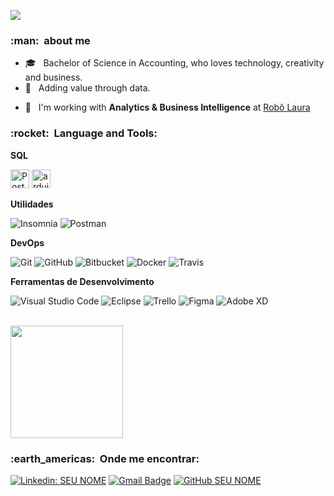 ![](https://komarev.com/ghpvc/?username=caio-sanches&color=006bed)

<h3> :man: &nbsp;about me </h3>

- 🎓 &nbsp; Bachelor of Science in Accounting, who loves technology, creativity and business.
- 🤔 &nbsp; Adding value through data.
<!-- - 🎓 &nbsp; Estudando **SEU CURSO** no <a href="link da sua faculdade">SUA FACULDADE</a>. -->
- 💼 &nbsp; I'm working with **Analytics & Business Intelligence** at <a href="https://laura-br.com/">Robô Laura</a>
<!-- - 🌱 &nbsp; Aprendendo mais sobre **TECNOLOGIAS QUE VOCÊ ESTÁ APRENDENDO**. -->

<h3> :rocket: &nbsp;Language and Tools: </h3>

**SQL**

<img src="https://www.postgresql.org/media/img/about/press/elephant.png" alt="PostgreSQL" width="30" height="30"/>

<img src="https://cdn.worldvectorlogo.com/logos/python-5.svg" alt="arduino" width="30" height="30"/>

**Utilidades**

  ![Insomnia](https://img.shields.io/badge/-Insomnia-333333?style=flat&logo=insomnia)
  ![Postman](https://img.shields.io/badge/-Postman-333333?style=flat&logo=postman)

**DevOps**

  ![Git](https://img.shields.io/badge/-Git-333333?style=flat&logo=git)
  ![GitHub](https://img.shields.io/badge/-GitHub-333333?style=flat&logo=github)
  ![Bitbucket](https://img.shields.io/badge/-Bitbucket-333333?style=flat&logo=bitbucket)
  ![Docker](https://img.shields.io/badge/-Docker-333333?style=flat&logo=docker)
  ![Travis](https://img.shields.io/badge/-Travis-333333?style=flat&logo=travis)

**Ferramentas de Desenvolvimento**

  ![Visual Studio Code](https://img.shields.io/badge/-Visual%20Studio%20Code-333333?style=flat&logo=visual-studio-code&logoColor=007ACC)
  ![Eclipse](https://img.shields.io/badge/-Eclipse-333333?style=flat&logo=eclipse-ide&logoColor=2C2255)
  ![Trello](https://img.shields.io/badge/-Trello-333333?style=flat&logo=trello&logoColor=007ACC)
  ![Figma](https://img.shields.io/badge/-Figma-333333?style=flat&logo=figma&logoColor=007ACC)
  ![Adobe XD](https://img.shields.io/badge/-Adobe%20XD-333333?style=flat&logo=adobe-xd&logoColor=007ACC)

<br/>

<a href="https://github.com/caio-sanches">
  <img height="180em" src="https://github-readme-stats.vercel.app/api?username=caio-sanches&theme=dracula&show_icons=true" />
</a>

<br/>

<h3> :earth_americas: &nbsp;Onde me encontrar: </h3> 

[![Linkedin: SEU NOME](https://img.shields.io/badge/-USERNAME-blue?style=flat-square&logo=Linkedin&logoColor=white&link=LINK-DO-SEU-LINKEDIN)](LINK-DO-SEU-LINKEDIN)
[![Gmail Badge](https://img.shields.io/badge/-seuemail@email.com-006bed?style=flat-square&logo=Gmail&logoColor=white&link=mailto:SEU-EMAIL)](mailto:SEU-EMAIL)
[![GitHub SEU NOME]( https://img.shields.io/github/followers/VanessaSwerts?label=follow&style=social)](LINK-DO-SEU-GITHUB)